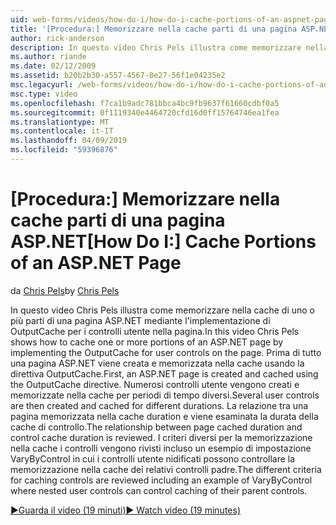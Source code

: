 ```yaml
---
uid: web-forms/videos/how-do-i/how-do-i-cache-portions-of-an-aspnet-page
title: '[Procedura:] Memorizzare nella cache parti di una pagina ASP.NET | Microsoft Docs'
author: rick-anderson
description: In questo video Chris Pels illustra come memorizzare nella cache di uno o più parti di una pagina ASP.NET mediante l'implementazione di OutputCache per i controlli utente nella pagina. Prima di tutto un...
ms.author: riande
ms.date: 02/12/2009
ms.assetid: b20b2b30-a557-4567-8e27-56f1e04235e2
msc.legacyurl: /web-forms/videos/how-do-i/how-do-i-cache-portions-of-an-aspnet-page
msc.type: video
ms.openlocfilehash: f7ca1b9adc781bbca4bc9fb9637f61660cdbf0a5
ms.sourcegitcommit: 0f1119340e4464720cfd16d0ff15764746ea1fea
ms.translationtype: MT
ms.contentlocale: it-IT
ms.lasthandoff: 04/09/2019
ms.locfileid: "59396876"
---
```

# <a name="how-do-i-cache-portions-of-an-aspnet-page"></a><span data-ttu-id="baf48-104">[Procedura:] Memorizzare nella cache parti di una pagina ASP.NET</span><span class="sxs-lookup"><span data-stu-id="baf48-104">[How Do I:] Cache Portions of an ASP.NET Page</span></span>

<span data-ttu-id="baf48-105">da [Chris Pels](https://twitter.com/chrispels)</span><span class="sxs-lookup"><span data-stu-id="baf48-105">by [Chris Pels](https://twitter.com/chrispels)</span></span>

<span data-ttu-id="baf48-106">In questo video Chris Pels illustra come memorizzare nella cache di uno o più parti di una pagina ASP.NET mediante l'implementazione di OutputCache per i controlli utente nella pagina.</span><span class="sxs-lookup"><span data-stu-id="baf48-106">In this video Chris Pels shows how to cache one or more portions of an ASP.NET page by implementing the OutputCache for user controls on the page.</span></span> <span data-ttu-id="baf48-107">Prima di tutto una pagina ASP.NET viene creata e memorizzata nella cache usando la direttiva OutputCache.</span><span class="sxs-lookup"><span data-stu-id="baf48-107">First, an ASP.NET page is created and cached using the OutputCache directive.</span></span> <span data-ttu-id="baf48-108">Numerosi controlli utente vengono creati e memorizzate nella cache per periodi di tempo diversi.</span><span class="sxs-lookup"><span data-stu-id="baf48-108">Several user controls are then created and cached for different durations.</span></span> <span data-ttu-id="baf48-109">La relazione tra una pagina memorizzata nella cache duration e viene esaminata la durata della cache di controllo.</span><span class="sxs-lookup"><span data-stu-id="baf48-109">The relationship between page cached duration and control cache duration is reviewed.</span></span> <span data-ttu-id="baf48-110">I criteri diversi per la memorizzazione nella cache i controlli vengono rivisti incluso un esempio di impostazione VaryByControl in cui i controlli utente nidificati possono controllare la memorizzazione nella cache dei relativi controlli padre.</span><span class="sxs-lookup"><span data-stu-id="baf48-110">The different criteria for caching controls are reviewed including an example of VaryByControl where nested user controls can control caching of their parent controls.</span></span>

[<span data-ttu-id="baf48-111">&#9654;Guarda il video (19 minuti)</span><span class="sxs-lookup"><span data-stu-id="baf48-111">&#9654; Watch video (19 minutes)</span></span>](https://channel9.msdn.com/Blogs/ASP-NET-Site-Videos/how-do-i-cache-portions-of-an-aspnet-page)
